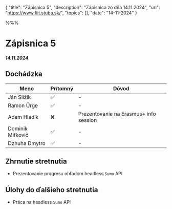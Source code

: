 { 
  "title": "Zápisnica 5", 
  "description": "Zápisnica zo dňa 14.11.2024", 
  "url": "https://www.fiit.stuba.sk/", 
  "topics": [],
  "date": "14-11-2024"
} 

%%%

# Zápisnica 5
##### 14.11.2024

## Dochádzka
| Meno     |    Prítomný   |  Dôvod |
|----------|-------------|-------|
| Ján Sližik | ✅ | - |
| Ramon Ürge | ✅ | - |
| Adam Hladík | ❌ | Prezentovanie na Erasmus+ info session |
| Dominik Mifkovič | ✅ | - |
| Dzhuha Dmytro  | ✅ | - |

## Zhrnutie stretnutia
- Prezentovanie progresu ohľadom headless `Sumo` API

## Úlohy do ďalšieho stretnutia
- Práca na headless `Sumo` API
